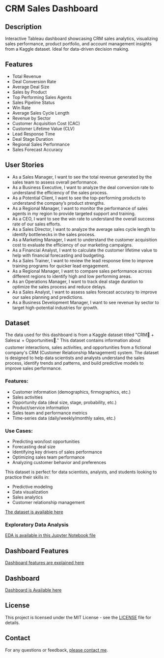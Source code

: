 # CRM Sales Dashboard

## Description
Interactive Tableau dashboard showcasing CRM sales analytics, visualizing sales performance, product portfolio, and account management insights from a Kaggle dataset. Ideal for data-driven decision making.

## Features
- Total Revenue
- Deal Conversion Rate
- Average Deal Size
- Sales by Product
- Top Performing Sales Agents
- Sales Pipeline Status
- Win Rate
- Average Sales Cycle Length
- Revenue by Sector
- Customer Acquisition Cost (CAC)
- Customer Lifetime Value (CLV)
- Lead Response Time
- Deal Stage Duration
- Regional Sales Performance
- Sales Forecast Accuracy

## User Stories
- As a Sales Manager, I want to see the total revenue generated by the sales team to assess overall performance.
- As a Business Executive, I want to analyze the deal conversion rate to understand the efficiency of the sales process.
- As a Potential Client, I want to see the top-performing products to understand the company’s product strengths.
- As a Regional Manager, I want to monitor the performance of sales agents in my region to provide targeted support and training.
- As a CEO, I want to see the win rate to understand the overall success rate of our sales efforts.
- As a Sales Director, I want to analyze the average sales cycle length to identify bottlenecks in the sales process.
- As a Marketing Manager, I want to understand the customer acquisition cost to evaluate the efficiency of our marketing campaigns.
- As a Financial Analyst, I want to calculate the customer lifetime value to help with financial forecasting and budgeting.
- As a Sales Trainer, I want to review the lead response time to improve training programs for quicker lead engagement.
- As a Regional Manager, I want to compare sales performance across different regions to identify high and low performing areas.
- As an Operations Manager, I want to track deal stage duration to optimize the sales process and reduce delays.
- As a Sales Analyst, I want to assess sales forecast accuracy to improve our sales planning and predictions.
- As a Business Development Manager, I want to see revenue by sector to target high-potential industries for growth.

## Dataset
The data used for this dashboard is from a Kaggle dataset titled "CRM🚀 + Sales📊 + Opportunities🔖." This dataset contains information about customer interactions, sales activities, and opportunities from a fictional company's CRM (Customer Relationship Management) system. The dataset is designed to help data scientists and analysts understand the sales process, identify trends and patterns, and build predictive models to improve sales performance.

### Features:
- Customer information (demographics, firmographics, etc.)
- Sales activities
- Opportunity data (deal size, stage, probability, etc.)
- Product/service information
- Sales team and performance metrics
- Time-series data (daily/weekly/monthly sales, etc.)

### Use Cases:
- Predicting won/lost opportunities
- Forecasting deal size
- Identifying key drivers of sales performance
- Optimizing sales team performance
- Analyzing customer behavior and preferences

This dataset is perfect for data scientists, analysts, and students looking to practice their skills in:
- Predictive modeling
- Data visualization
- Sales analytics
- Customer relationship management

[The dataset is available here](https://www.kaggle.com/datasets/innocentmfa/crm-sales-opportunities)

### Exploratory Data Analysis
[EDA is available in this Jupyter Notebook file](https://github.com/LAlto96/sales-analytics-dashboard/blob/main/eda.ipynb)

## Dashboard Features
[Dashboard features are explained here](https://github.com/LAlto96/sales-analytics-dashboard/blob/main/features/features.md)

## Dashboard
[Dashboard is Available here ](https://public.tableau.com/views/SalesPipelineVisualizer/PipelineAnalysisDashboard?:language=en-US&:sid=&:display_count=n&:origin=viz_share_link)

## License
This project is licensed under the MIT License - see the [LICENSE](LICENSE) file for details.

## Contact
For any questions or feedback, [please contact me](https://www.upwork.com/freelancers/~01a5d1df0ae7e62b4d?mp_source=share).
